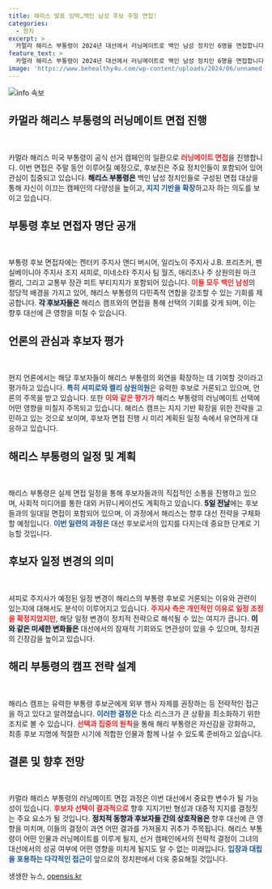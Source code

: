 ```yaml
---
title: 해리스 발표 임박…백인 남성 후보 주말 면접!
categories:
  - 정치
excerpt: >
  카멀라 해리스 부통령이 2024년 대선에서 러닝메이트로 백인 남성 정치인 6명을 면접합니다. 외연 확장을 노리는 해리스의 핵심 선택은 과연 누구일까요? 긴장감 넘치는 정치 판도 속, 숨겨진 진실이 밝혀집니다!
feature_text: >
  카멀라 해리스 부통령이 2024년 대선에서 러닝메이트로 백인 남성 정치인 6명을 면접합니다. 외연 확장을 노리는 해리스의 핵심 선택은 과연 누구일까요? 긴장감 넘치는 정치 판도 속, 숨겨진 진실이 밝혀집니다!
image: 'https://www.behealthy4u.com/wp-content/uploads/2024/06/unnamed-file.png'
---
```


<p><img src="https://www.behealthy4u.com/wp-content/uploads/2024/06/unnamed-file.png" alt="info 속보" /></p>

<h2 data-ke-size="size26"> 카멀라 해리스 부통령의 러닝메이트 면접 진행 </h2>

<p data-ke-size="size16">&nbsp;</p>

<p>카멀라 해리스 미국 부통령이 공식 선거 캠페인의 일환으로 <b><span style="color: #ee2323;">러닝메이트 면접</span></b>을 진행합니다. 이번 면접은 주말 동안 이루어질 예정으로, 후보진은 주요 정치인들이 포함되어 있어 관심이 집중되고 있습니다. <b><span style="background-color: #21538527;">해리스 부통령은</span></b> 백인 남성 정치인들로 구성된 면접 대상을 통해 자신이 이끄는 캠페인의 다양성을 높이고, <b><span style="color: #1a5490;">지지 기반을 확장</span></b>하고자 하는 의도를 보이고 있습니다.</p>

<h2 data-ke-size="size26">부통령 후보 면접자 명단 공개 </h2>

<p data-ke-size="size16">&nbsp;</p>

<p>부통령 후보 면접자에는 켄터키 주지사 앤디 버시어, 일리노이 주지사 J.B. 프리츠커, 펜실베이니아 주지사 조지 셔피로, 미네소타 주지사 팀 월즈, 애리조나 주 상원의원 마크 켈리, 그리고 교통부 장관 피트 부티지지가 포함되어 있습니다. <b><span style="color: #ee2323;">이들 모두 백인 남성</span></b>의 정당적 배경을 가지고 있어, 해리스 부통령의 다민족적 연합을 강조할 수 있는 기회를 제공합니다. <b><span style="background-color: #21538527;">각 후보자들은</span></b> 해리스 캠프와의 면접을 통해 선택의 기회를 갖게 되며, 이는 향후 대선에 큰 영향을 미칠 수 있습니다.</p>

<h2 data-ke-size="size26">언론의 관심과 후보자 평가 </h2>

<p data-ke-size="size16">&nbsp;</p>

<p>현지 언론에서는 해당 후보자들이 해리스 부통령의 외연을 확장하는 데 기여할 것이라고 평가하고 있습니다. <b><span style="color: #1a5490;">특히 셔피로와 켈리 상원의원</span></b>은 유력한 후보로 거론되고 있으며, 언론의 주목을 받고 있습니다. 또한 <b><span style="color: #ee2323;">이와 같은 평가가</span></b> 해리스 부통령의 러닝메이트 선택에 어떤 영향을 미칠지 주목되고 있습니다. 해리스 캠프는 지지 기반 확장을 위한 전략을 고민하고 있는 것으로 보이며, 후보자 면접 진행 시 미리 계획된 일정 속에서 유연하게 대응하고 있습니다.</p>

<h2 data-ke-size="size26">해리스 부통령의 일정 및 계획 </h2>

<p data-ke-size="size16">&nbsp;</p>

<p>해리스 부통령은 실제 면접 일정을 통해 후보자들과의 직접적인 소통을 진행하고 있으며, 사회적 미디어를 통한 대외 커뮤니케이션도 계획하고 있습니다. <b><span style="background-color: #21538527;">5일 전날</span></b>에는 후보들과의 일대일 면접이 포함되어 있으며, 이 과정에서 해리스는 향후 대선 전략을 구체화할 예정입니다. <b><span style="color: #1a5490;">이번 일련의 과정은</span></b> 대선 후보로서의 입지를 다지는데 중요한 단계로 기능할 것입니다.</p>

<h2 data-ke-size="size26">후보자 일정 변경의 의미 </h2>

<p data-ke-size="size16">&nbsp;</p>

<p>셔피로 주지사가 예정된 일정 변경이 해리스의 부통령 후보로 거론되는 이유와 관련이 있는지에 대해서도 분석이 이루어지고 있습니다. <b><span style="color: #ee2323;">주지사 측은 개인적인 이유로 일정 조정을 확정지었지만</span></b>, 해당 일정 변경이 정치적 전략으로 해석될 수 있는 여지가 큽니다. <b><span style="background-color: #21538527;">이와 같은 미세한 변화들은</span></b> 대선에서의 잠재적 기회와도 연관성이 있을 수 있으며, 정치권의 긴장감을 높이고 있습니다.</p>

<h2 data-ke-size="size26">해리 부통령의 캠프 전략 설계 </h2>

<p data-ke-size="size16">&nbsp;</p>

<p>해리스 캠프는 유력한 부통령 후보군에게 외부 행사 자제를 권장하는 등 전략적인 접근을 하고 있다고 알려졌습니다. <b><span style="color: #1a5490;">이러한 결정은</span></b> 다소 리스크가 큰 상황을 최소화하기 위한 조치로 볼 수 있습니다. <b><span style="color: #ee2323;">선택과 집중의 원칙</span></b>을 통해 해리 부통령은 자신감을 강화하고, 최종 후보 지명에 적절한 시기에 적합한 인물과 함께 나설 수 있도록 준비하고 있습니다.</p>

<h2 data-ke-size="size26">결론 및 향후 전망 </h2>

<p data-ke-size="size16">&nbsp;</p>

<p>카멀라 해리스 부통령의 러닝메이트 면접 과정은 이번 대선에서 중요한 변수가 될 가능성이 있습니다. <b><span style="color: #ee2323;">후보자 선택이 결과적으로</span></b> 향후 지지기반 형성과 대중적 지지를 결정짓는 주요 요소가 될 것입니다. <b><span style="background-color: #21538527;">정치적 동향과 후보자들 간의 상호작용은</span></b> 향후 대선에 큰 영향을 미치며, 이들의 결정이 과연 어떤 결과를 가져올지 귀추가 주목됩니다. 해리스 부통령이 어떤 인물과 러닝메이트를 이루게 될지, 선거 캠페인에서의 전략적 결정이 그녀의 대선에서의 성공 여부에 어떤 영향을 미치게 될지도 알 수 없는 미래입니다. <b><span style="color: #1a5490;">입장과 대립을 포용하는 다각적인 접근이</span></b> 앞으로의 정치판에서 더욱 중요해질 것입니다.</p>
생생한 뉴스, <a href="https://opensis.kr" rel="dofollow">opensis.kr</a>


